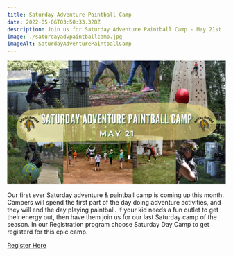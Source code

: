 ```yaml
---
title: Saturday Adventure Paintball Camp
date: 2022-05-06T03:50:33.328Z
description: Join us for Saturday Adventure Paintball Camp - May 21st
image: ./saturdayadvpaintballcamp.jpg
imageAlt: SaturdayAdventurePaintballCamp
---
```

![SaturdayAdventurePaintballCamp](saturdayadvpaintballcamp.jpg "Saturday Adventure Paintball Camp: Royal Ridges May 21st")

Our first ever Saturday adventure & paintball camp is coming up this month. Campers will spend the first part of the day doing adventure activities, and they will end the day playing paintball. If your kid needs a fun outlet to get their energy out, then have them join us for our last Saturday camp of the season. In our Registration program choose Saturday Day Camp to get registerd for this epic camp.  [](https://www.ultracamp.com/info/upcomingSessions.aspx?idCamp=1145&campCode=151&lnkCategory=Saturday+Day+Camps)

[Register Here](https://www.ultracamp.com/info/upcomingSessions.aspx?idCamp=1145&campCode=151&lnkCategory=Saturday+Day+Camps)